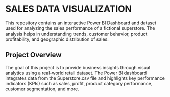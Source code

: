# SALES DATA VISUALIZATION 
This repository contains an interactive Power BI Dashboard and dataset used for analyzing the sales performance of a fictional superstore. The analysis helps in understanding trends, customer behavior, product profitability, and geographic distribution of sales.

## Project Overview
The goal of this project is to provide business insights through visual analytics using a real-world retail dataset. The Power BI dashboard integrates data from the Superstore.csv file and highlights key performance indicators (KPIs) such as sales, profit, product category performance, customer segmentation, and more.
